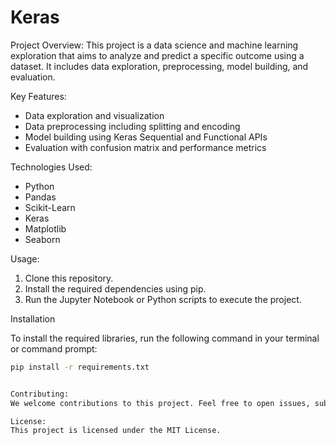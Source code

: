 # Keras

Project Overview:
This project is a data science and machine learning exploration that aims to analyze and predict a specific outcome using a dataset. It includes data exploration, preprocessing, model building, and evaluation.

Key Features:
- Data exploration and visualization
- Data preprocessing including splitting and encoding
- Model building using Keras Sequential and Functional APIs
- Evaluation with confusion matrix and performance metrics

Technologies Used:
- Python
- Pandas
- Scikit-Learn
- Keras
- Matplotlib
- Seaborn

Usage:
1. Clone this repository.
2. Install the required dependencies using pip.
3. Run the Jupyter Notebook or Python scripts to execute the project.

Installation

To install the required libraries, run the following command in your terminal or command prompt:

```bash
pip install -r requirements.txt


Contributing:
We welcome contributions to this project. Feel free to open issues, submit pull requests, or provide feedback.

License:
This project is licensed under the MIT License.

